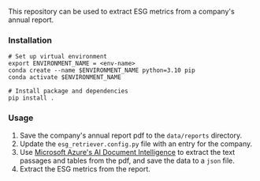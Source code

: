 This repository can be used to extract ESG metrics from a company's annual report. 

### Installation

```
# Set up virtual environment
export ENVIRONMENT_NAME = <env-name>
conda create --name $ENVIRONMENT_NAME python=3.10 pip
conda activate $ENVIRONMENT_NAME

# Install package and dependencies 
pip install .
```

### Usage

1. Save the company's annual report pdf to the `data/reports` directory.
2. Update the `esg_retriever.config.py` file with an entry for the company. 
3. Use [Microsoft Azure's AI Document Intelligence]([url](https://azure.microsoft.com/en-us/products/ai-services/ai-document-intelligence)https://azure.microsoft.com/en-us/products/ai-services/ai-document-intelligence) to extract the text passages and tables from the pdf, and save the data to a `json` file.
4. Extract the ESG metrics from the report. 
